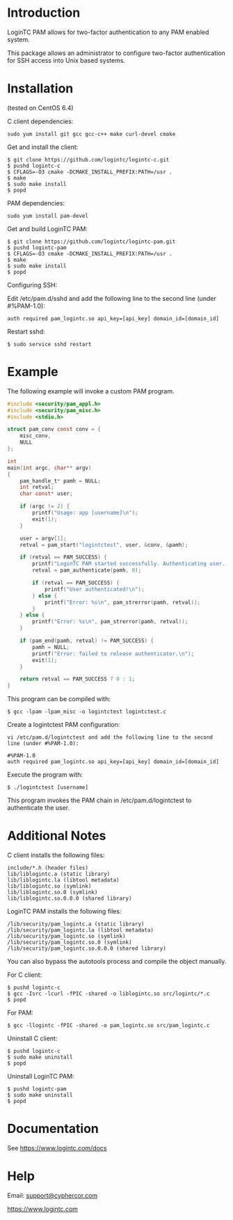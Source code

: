 Introduction
============

LoginTC PAM allows for two-factor authentication to any PAM enabled system.

This package allows an administrator to configure two-factor authentication for SSH access into Unix based systems. 

Installation
============

(tested on CentOS 6.4)

C client dependencies:

    sudo yum install git gcc gcc-c++ make curl-devel cmake
    
Get and install the client:

    $ git clone https://github.com/logintc/logintc-c.git
    $ pushd logintc-c
    $ CFLAGS=-O3 cmake -DCMAKE_INSTALL_PREFIX:PATH=/usr .
    $ make
    $ sudo make install
    $ popd
    
PAM dependencies:

    sudo yum install pam-devel

Get and build LoginTC PAM:

    $ git clone https://github.com/logintc/logintc-pam.git
    $ pushd logintc-pam
    $ CFLAGS=-O3 cmake -DCMAKE_INSTALL_PREFIX:PATH=/usr .
    $ make
    $ sudo make install
    $ popd

Configuring SSH:

Edit /etc/pam.d/sshd and add the following line to the second line (under #%PAM-1.0):

    auth required pam_logintc.so api_key=[api_key] domain_id=[domain_id]
    
Restart sshd:

    $ sudo service sshd restart

Example
=======

The following example will invoke a custom PAM program.

```c
#include <security/pam_appl.h>
#include <security/pam_misc.h>
#include <stdio.h>

struct pam_conv const conv = {
    misc_conv,
    NULL
};

int
main(int argc, char** argv)
{
    pam_handle_t* pamh = NULL;
    int retval;
    char const* user;

    if (argc != 2) {
        printf("Usage: app [username]\n");
        exit(1);
    }

    user = argv[1];
    retval = pam_start("logintctest", user, &conv, &pamh);

    if (retval == PAM_SUCCESS) {
        printf("LoginTC PAM started successfully. Authenticating user...\n");
        retval = pam_authenticate(pamh, 0);

        if (retval == PAM_SUCCESS) {
            printf("User authenticated!\n");
        } else {
            printf("Error: %s\n", pam_strerror(pamh, retval));
        }
    } else {
        printf("Error: %s\n", pam_strerror(pamh, retval));
    }

    if (pam_end(pamh, retval) != PAM_SUCCESS) {
        pamh = NULL;
        printf("Error: failed to release authenticator.\n");
        exit(1);
    }

    return retval == PAM_SUCCESS ? 0 : 1;
}

```

This program can be compiled with:

    $ gcc -lpam -lpam_misc -o logintctest logintctest.c

Create a logintctest PAM configuration:

    vi /etc/pam.d/logintctest and add the following line to the second line (under #%PAM-1.0):

    #%PAM-1.0
    auth required pam_logintc.so api_key=[api_key] domain_id=[domain_id]

Execute the program with:

    $ ./logintctest [username]

This program invokes the PAM chain in /etc/pam.d/logintctest to authenticate the user.

Additional Notes
================

C client installs the following files:

    include/*.h (header files)
    lib/liblogintc.a (static library)
    lib/liblogintc.la (libtool metadata)
    lib/liblogintc.so (symlink)
    lib/liblogintc.so.0 (symlink)
    lib/liblogintc.so.0.0.0 (shared library)
    
LoginTC PAM installs the following files:

    /lib/security/pam_logintc.a (static library)
    /lib/security/pam_logintc.la (libtool metadata)
    /lib/security/pam_logintc.so (symlink)
    /lib/security/pam_logintc.so.0 (symlink)
    /lib/security/pam_logintc.so.0.0.0 (shared library)

You can also bypass the autotools process and compile the object manually.

For C client:

    $ pushd logintc-c
    $ gcc -Isrc -lcurl -fPIC -shared -o liblogintc.so src/logintc/*.c
    $ popd
    
For PAM:

    $ gcc -llogintc -fPIC -shared -o pam_logintc.so src/pam_logintc.c

Uninstall C client:

    $ pushd logintc-c
    $ sudo make uninstall
    $ popd
    
Uninstall LoginTC PAM:

    $ pushd logintc-pam
    $ sudo make uninstall
    $ popd

Documentation
=============

See <https://www.logintc.com/docs>

Help
====

Email: <support@cyphercor.com>

<https://www.logintc.com>

[rest-api]: https://www.logintc.com/docs/rest-api
